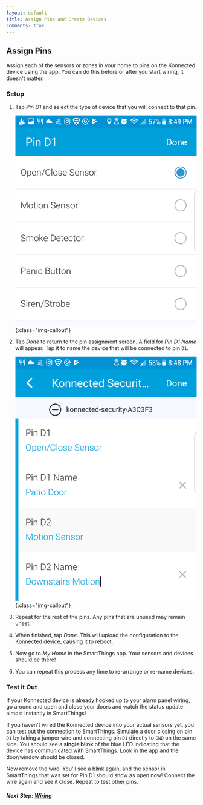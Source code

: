 ```yaml
---
layout: default
title: Assign Pins and Create Devices
comments: true
---
```


## Assign Pins

Assign each of the sensors or zones in your home to pins on the Konnected device using the app. You can do this before 
or after you start wiring, it doesn't matter. 

### Setup

1. Tap _Pin D1_ and select the type of device that you will connect to that pin.

    ![](/assets/images/Screenshot_20170720-204903.png){:class="img-callout"}

1. Tap _Done_ to return to the pin assignment screen. A field for _Pin D1 Name_ will appear. Tap it to name the device
 that will be connected to pin `D1`.

    ![](/assets/images/Screenshot_20170720-204844.png){:class="img-callout"}
    
1. Repeat for the rest of the pins. Any pins that are unused may remain unset.

1. When finished, tap _Done_. This will upload the configuration to the Konnected device, causing it to reboot.
 
1. Now go to _My Home_ in the SmartThings app. Your sensors and devices should be there!

1. You can repeat this process any time to re-arrange or re-name devices.

### Test it Out

If your Konnected device is already hooked up to your alarm panel wiring, go around and open and close your doors and
watch the status update almost instantly in SmartThings!

If you haven't wired the Konnected device into your actual sensors yet, you can test out the connection to SmartThings.
Simulate a door closing on pin `D1` by taking a jumper wire and connecting pin `D1` directly to `GND` on the same side.
You should see a **single blink** of the blue LED indicating that the device has communicated with SmartThings. Look in
the app and the door/window should be closed.

Now remove the wire. You'll see a blink again, and the sensor in SmartThings that was set for Pin D1 should show as open
 now! Connect the wire again and see it close. Repeat to test other pins.

##### **Next Step:** [Wiring](/security-alarm-system/wiring)

